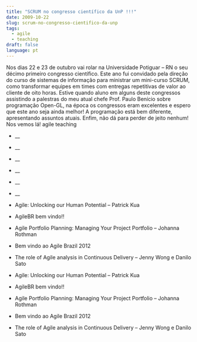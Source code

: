 ```yaml
---
title: "SCRUM no congresso científico da UnP !!!"
date: 2009-10-22
slug: scrum-no-congresso-cientifico-da-unp
tags:
  - agile
  - teaching
draft: false
language: pt
---
```


Nos dias 22 e 23 de outubro vai rolar na Universidade Potiguar – RN o seu décimo primeiro congresso científico.
Este ano fui convidado pela direção do curso de sistemas de informação para ministrar um mini-curso SCRUM, como transformar equipes em times com entregas repetitivas de valor ao cliente de oito horas.
Estive quando aluno em alguns deste congressos assistindo a palestras do meu atual chefe Prof. Paulo Benício sobre programação Open-GL, na época os congressos eram excelentes e espero que este ano seja ainda melhor!
A programação está bem diferente, apresentando assuntos atuais. Enfim, não dá para perder de jeito nenhum! Nos vemos lá!
agile teaching
- __
- __
- __
- __
- __
- __

- Agile: Unlocking our Human Potential – Patrick Kua
- AgileBR bem vindo!!
- Agile Portfolio Planning: Managing Your Project Portfolio – Johanna Rothman
- Bem vindo ao Agile Brazil 2012
- The role of Agile analysis in Continuous Delivery – Jenny Wong e Danilo Sato

- Agile: Unlocking our Human Potential – Patrick Kua
- AgileBR bem vindo!!
- Agile Portfolio Planning: Managing Your Project Portfolio – Johanna Rothman
- Bem vindo ao Agile Brazil 2012
- The role of Agile analysis in Continuous Delivery – Jenny Wong e Danilo Sato